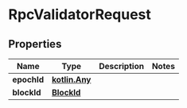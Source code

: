 
# RpcValidatorRequest

## Properties
| Name | Type | Description | Notes |
| ------------ | ------------- | ------------- | ------------- |
| **epochId** | [**kotlin.Any**](kotlin.Any.md) |  |  |
| **blockId** | [**BlockId**](BlockId.md) |  |  |



